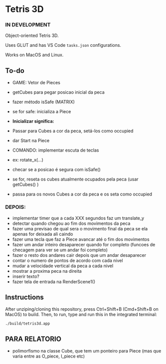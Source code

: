 # Tetris 3D
### IN DEVELOPMENT

Object-oriented Tetris 3D.

Uses GLUT and has VS Code `tasks.json` configurations.

Works on MacOS and Linux.

## To-do

* GAME: Vetor de Pieces
* getCubes para pegar posicao inicial da peca
* fazer método isSafe (MATRIX)
* se for safe: inicializa a Piece
* **Inicializar significa:**
* Passar para Cubes a cor da peca, setá-los como occupied
* dar Start na Piece

* COMANDO: implementar escuta de teclas
* ex: rotate_x(...)
* checar se a posicao é segura com isSafe()
* se for, reseta os cubes atualmente ocupados pela peca (usar getCubes() )
* passa para os novos Cubes a cor da peca e os seta como occupied

### DEPOIS:
* implementar timer que a cada XXX segundos faz um translate_y
* detectar quando chegou ao fim dos movimentos da peca
* fazer uma previsao de qual sera o movimento final da peca se ela apenas for deixada ali caindo
* fazer uma tecla que faz a Piece avancar até o fim dos movimentos
* fazer um andar inteiro desaparecer quando for completo (funcoes de checagem para ver se um andar foi completo)
* fazer o resto dos andares cair depois que um andar desaparecer
* contar o numero de pontos de acordo com cada nivel
* mudar a velocidade vertical da peca a cada nivel
* mostrar a proxima peca na direita 
* inserir texto?
* fazer tela de entrada na RenderScene1()


## Instructions

After unziping/cloning this repository, press Ctrl+Shift+B (Cmd+Shift+B on MacOS) to build.
Then, to run, type and run this in the integrated terminal:

```
./build/tetris3d.app
```


## PARA RELATORIO

- polimorfismo na classe Cube, que tem um ponteiro para Piece (mas que varia entre as O_piece, I_piece etc)
